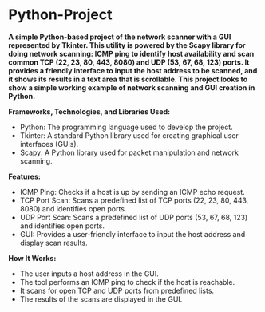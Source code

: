 # Python-Project
**A simple Python-based project of the network scanner with a GUI represented by Tkinter. This utility is powered by the Scapy library for doing network scanning: ICMP ping to identify host availability and scan common TCP (22, 23, 80, 443, 8080) and UDP (53, 67, 68, 123) ports. It provides a friendly interface to input the host address to be scanned, and it shows its results in a text area that is scrollable. This project looks to show a simple working example of network scanning and GUI creation in Python.**

**Frameworks, Technologies, and Libraries Used:**
* Python: The programming language used to develop the project.
* Tkinter: A standard Python library used for creating graphical user interfaces (GUIs).
* Scapy: A Python library used for packet manipulation and network scanning.

**Features:**
* ICMP Ping: Checks if a host is up by sending an ICMP echo request.
* TCP Port Scan: Scans a predefined list of TCP ports (22, 23, 80, 443, 8080) and identifies open ports.
* UDP Port Scan: Scans a predefined list of UDP ports (53, 67, 68, 123) and identifies open ports.
* GUI: Provides a user-friendly interface to input the host address and display scan results.

**How It Works:**
* The user inputs a host address in the GUI.
* The tool performs an ICMP ping to check if the host is reachable.
* It scans for open TCP and UDP ports from predefined lists.
* The results of the scans are displayed in the GUI.
